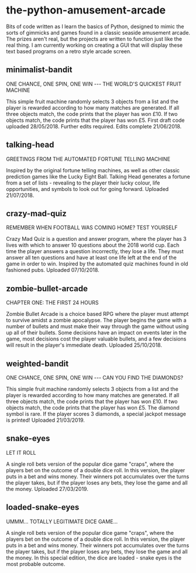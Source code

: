 # the-python-amusement-arcade
Bits of code written as I learn the basics of Python, designed to mimic the sorts of gimmicks and games found in a classic seaside amusement arcade. The prizes aren't real, but the projects are written to function just like the real thing. I am currently working on creating a GUI that will display these text based programs on a retro style arcade screen.

## minimalist-bandit
ONE CHANCE, ONE SPIN, ONE WIN --- THE WORLD'S QUICKEST FRUIT MACHINE

This simple fruit machine randomly selects 3 objects from a list and the player is rewarded according to how many matches are generated. If all three objects match, the code prints that the player has won £10. If two objects match, the code prints that the player has won £5. First draft code uploaded 28/05/2018. Further edits required. Edits complete 21/06/2018.

## talking-head
GREETINGS FROM THE AUTOMATED FORTUNE TELLING MACHINE

Inspired by the original fortune telling machines, as well as other classic prediction games like the Lucky Eight Ball. Talking Head generates a fortune from a set of lists - revealing to the player their lucky colour, life opportunities, and symbols to look out for going forward. Uploaded 21/07/2018.

## crazy-mad-quiz
REMEMBER WHEN FOOTBALL WAS COMING HOME? TEST YOURSELF

Crazy Mad Quiz is a question and answer program, where the player has 3 lives with which to answer 10 questions about the 2018 world cup. Each time the player answers a question incorrectly, they lose a life. They must answer all ten questions and have at least one life left at the end of the game in order to win. Inspired by the automated quiz machines found in old fashioned pubs. Uploaded 07/10/2018.

## zombie-bullet-arcade
CHAPTER ONE: THE FIRST 24 HOURS

Zombie Bullet Arcade is a choice based RPG where the player must attempt to survive amidst a zombie apocalypse. The player begins the game with a number of bullets and must make their way through the game without using up all of their bullets. Some decisions have an impact on events later in the game, most decisions cost the player valuable bullets, and a few decisions will result in the player's immediate death. Uploaded 25/10/2018.

## weighted-bandit
ONE CHANCE, ONE SPIN, ONE WIN --- CAN YOU FIND THE DIAMONDS?

This simple fruit machine randomly selects 3 objects from a list and the player is rewarded according to how many matches are generated. If all three objects match, the code prints that the player has won £10. If two objects match, the code prints that the player has won £5. The diamond symbol is rare. If the player scores 3 diamonds, a special jackpot message is printed! Uploaded 21/03/2019.

## snake-eyes
LET IT ROLL

A single roll bets version of the popular dice game "craps", where the players bet on the outcome of a double dice roll. In this version, the player puts in a bet and wins money. Their winners pot accumulates over the turns the player takes, but if the player loses any bets, they lose the game and all the money. Uploaded 27/03/2019.

## loaded-snake-eyes
UMMM... TOTALLY LEGITIMATE DICE GAME...

A single roll bets version of the popular dice game "craps", where the players bet on the outcome of a double dice roll. In this version, the player puts in a bet and wins money. Their winners pot accumulates over the turns the player takes, but if the player loses any bets, they lose the game and all the money. In this special edition, the dice are loaded - snake eyes is the most probable outcome.

